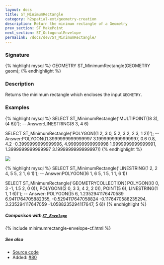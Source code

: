 ```yaml
---
layout: docs
title: ST_MinimumRectangle
category: h2spatial-ext/geometry-creation
description: Return the minimum rectangle of a Geometry
prev_section: ST_MakePoint
next_section: ST_OctogonalEnvelope
permalink: /docs/dev/ST_MinimumRectangle/
---
```


### Signature

{% highlight mysql %}
GEOMETRY ST_MinimumRectangle(GEOMETRY geom);
{% endhighlight %}

### Description
Returns the minimum rectangle which encloses the input `GEOMETRY`.

### Examples

{% highlight mysql %}
SELECT ST_MinimumRectangle('MULTIPOINT((8 3), (4 6))');
-- Answer:LINESTRING(8 3, 4 6)

SELECT ST_MinimumRectangle('POLYGON((1 2, 3 0, 5 2, 3 2, 2 3, 1 2))');
-- Answer:POLYGON((1.3999999999999997 3.1999999999999997, 0.6 0.8, 4.2 -0.3999999999999996, 4.999999999999998 1.9999999999999991, 1.3999999999999997 3.1999999999999997))
{% endhighlight %}

<img class="displayed" src="../ST_MinimumRectangle_1.png"/>

{% highlight mysql %}
SELECT ST_MinimumRectangle('LINESTRING(1 2, 2 4, 5 5, 2 1, 6 1)');
-- Answer:POLYGON((6 1, 6 5, 1 5, 1 1, 6 1))

SELECT ST_MinimumRectangle('GEOMETRYCOLLECTION(
                                POLYGON((0 0, 3 -1, 1.5 2, 0 0)), 
                                POLYGON((2 0, 3 3, 4 2, 2 0)), 
                                POINT(5 6), 
                                LINESTRING(1 1, 1 6))');
-- Answer: POLYGON((5 6, 1.2352941176470589 6.9411764705882355, -0.5294117647058824 -0.1176470588235294, 3.235294117647059 -1.0588235294117647, 5 6))
{% endhighlight %}

##### Comparison with [`ST_Envelope`](../ST_Envelope)

{% include minimumrectangle-envelope-cf.html %}

##### See also

* <a href="https://github.com/irstv/H2GIS/blob/master/h2spatial-ext/src/main/java/org/h2gis/h2spatialext/function/spatial/create/ST_MinimumRectangle.java" target="_blank">Source code</a>
* Added: <a href="https://github.com/irstv/H2GIS/pull/80" target="_blank">#80</a>
